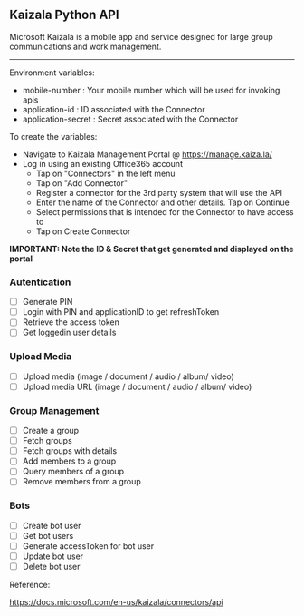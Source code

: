 ## Kaizala Python API

Microsoft Kaizala is a mobile app and service designed for large group communications and work management. 

---
Environment variables:

* mobile-number : Your mobile number which will be used for invoking apis
* application-id : ID associated with the Connector
* application-secret : Secret associated with the Connector

To create the variables:
* Navigate to Kaizala Management Portal @ https://manage.kaiza.la/
* Log in using an existing Office365 account
  * Tap on "Connectors" in the left menu
  * Tap on "Add Connector"
  * Register a connector for the 3rd party system that will use the API
  * Enter the name of the Connector and other details. Tap on Continue
  * Select permissions that is intended for the Connector to have access to
  * Tap on Create Connector

**IMPORTANT: Note the ID & Secret that get generated and displayed on the portal**

### Autentication
 - [ ] Generate PIN
 - [ ] Login with PIN and applicationID to get refreshToken
 - [ ] Retrieve the access token
 - [ ] Get loggedin user details

### Upload Media
- [ ] Upload media (image / document / audio / album/ video)
- [ ] Upload media URL (image / document / audio / album/ video)

### Group Management
- [ ] Create a group
- [ ] Fetch groups
- [ ] Fetch groups with details
- [ ] Add members to a group
- [ ] Query members of a group
- [ ] Remove members from a group

### Bots
- [ ] Create bot user
- [ ] Get bot users
- [ ] Generate accessToken for bot user
- [ ] Update bot user
- [ ] Delete bot user

Reference:

https://docs.microsoft.com/en-us/kaizala/connectors/api
